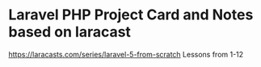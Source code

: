 # Laravel PHP Project Card and Notes based on laracast
https://laracasts.com/series/laravel-5-from-scratch
Lessons from 1-12